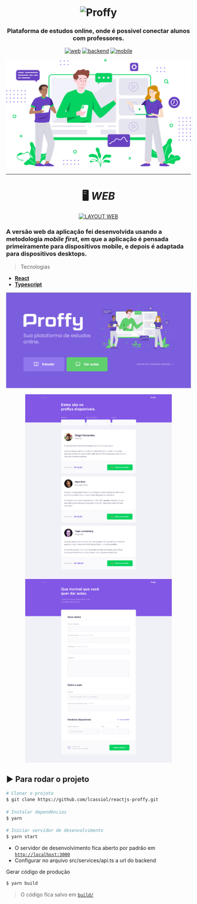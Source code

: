 <!-- VARS -->

[logo-url]: https://camo.githubusercontent.com/74c8681f6d4521903b63e79173a72f0b849243be/68747470733a2f2f692e696d6775722e636f6d2f73356c546465502e706e67
[web-badge]: https://img.shields.io/badge/WEB-6842C2?logo=typescript&logoColor=47248F&label=Proffy&labelColor=6842C2&style=for-the-badge
[backend-badge]: https://img.shields.io/badge/BACKEND-04D361?logo=Node.js&logoColor=03A14A&label=Proffy&labelColor=04D361&style=for-the-badge
[mobile-badge]: https://img.shields.io/badge/MOBILE-494949?logo=react&logoColor=161616&label=Proffy&labelColor=494949&style=for-the-badge

<!-- VARS -->

<div align="center">

# ![Proffy][logo-url]

### Plataforma de estudos online, onde é possivel conectar alunos com professores.
[![web][web-badge]](#desktop_computer-web)
[![backend][backend-badge]](#globe_with_meridians-server)
[![mobile][mobile-badge]](#iphone-mobile)

![](https://raw.githubusercontent.com/lcassiol/reactjs-proffy/d2520a09b3918bf260cc8f44a731f6be24bf55e3/src/assets/images/landing.svg)

</div>

---
<div align="center">

# :desktop_computer: _**WEB**_
[![LAYOUT WEB](https://img.shields.io/badge/Layout%20Web-black?style=for-the-badge&logo=figma&logoColor=red)](https://www.figma.com/file/GHGS126t7WYjnPZdRKChJF/Proffy-Web)

</div>


  
### A versão web da aplicação fei desenvolvida usando a metodologia _mobile first_, em que a aplicação é pensada primeiramente para dispositivos mobile, e depois é adaptada para dispositivos desktops.

> Tecnologias 
- [**React**](https://reactjs.org/) 
- [**Typescript**](https://www.typescriptlang.org/)

<div align="center">

<img src="https://github.com/lcassiol/reactjs-proffy/blob/master/src/assets/images/screenshots/proffy-web-home.png?raw=true" width="800" />

<img src="https://github.com/lcassiol/reactjs-proffy/blob/master/src/assets/images/screenshots/study.png?raw=true" resize="contain" width="400" height="500" /> <img src="https://github.com/lcassiol/reactjs-proffy/blob/master/src/assets/images/screenshots/cadastro.png?raw=true" width="400" height="500" >

</div>


## :arrow_forward: **Para rodar o projeto**


```bash
# Clonar o projeto
$ git clone https://github.com/lcassiol/reactjs-proffy.git

# Instalar dependências
$ yarn

# Iniciar servidor de desenvolvimento
$ yarn start
```

- O servidor de desenvolvimento fica aberto por padrão em [`http://localhost:3000`](http://localhost:3000)
- Configurar no arquivo src/services/api.ts a url do backend

Gerar código de produção

```bash
$ yarn build
```

> O código fica salvo em [`build/`](web/build)

